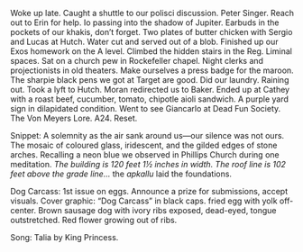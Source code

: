 Woke up late. Caught a shuttle to our polisci discussion. Peter Singer. Reach out to Erin for help. Io passing into the shadow of Jupiter. Earbuds in the pockets of our khakis, don’t forget. Two plates of butter chicken with Sergio and Lucas at Hutch. Water cut and served out of a blob. Finished up our Exos homework on the A level. Climbed the hidden stairs in the Reg. Liminal spaces. Sat on a church pew in Rockefeller chapel. Night clerks and projectionists in old theaters. Make ourselves a press badge for the maroon. The sharpie black pens we got at Target are good. Did our laundry. Raining out. Took a lyft to Hutch. Moran redirected us to Baker. Ended up at Cathey with a roast beef, cucumber, tomato, chipotle aioli sandwich. A purple yard sign in dilapidated condition. Went to see Giancarlo at Dead Fun Society. The Von Meyers Lore. A24. Reset.

Snippet: A solemnity as the air sank around us—our silence was not ours. The mosaic of coloured glass, iridescent, and the gilded edges of stone arches. Recalling a neon blue we observed in Phillips Church during one meditation. *The building is 120 feet 1½ inches in width. The roof line is 102 feet above the grade line…* the *apkallu* laid the foundations.

Dog Carcass: 1st issue on eggs. Announce a prize for submissions, accept visuals. Cover graphic: “Dog Carcass” in black caps. fried egg with yolk off-center. Brown sausage dog with ivory ribs exposed, dead-eyed, tongue outstretched. Red flower growing out of ribs. 

Song: Talia by King Princess.